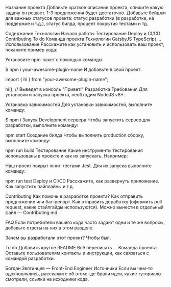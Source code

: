 Название проекта
Добавьте краткое описание проекта, опишите какую задачу он решает. 1-3 предложения будет достаточно. Добавьте бейджи для важных статусов проекта: статус разработки (в разработке, на поддержке и т.д.), статус билда, процент покрытия тестами и тд.

Содержание
Технологии
Начало работы
Тестирование
Deploy и CI/CD
Contributing
To do
Команда проекта
Технологии
GatsbyJS
TypeScript
...
Использование
Расскажите как установить и использовать ваш проект, покажите пример кода:

Установите npm-пакет с помощью команды:

$ npm i your-awesome-plugin-name
И добавьте в свой проект:

import { hi } from "your-awesome-plugin-name";

hi(); // Выведет в консоль "Привет!"
Разработка
Требования
Для установки и запуска проекта, необходим NodeJS v8+.

Установка зависимостей
Для установки зависимостей, выполните команду:

$ npm i
Запуск Development сервера
Чтобы запустить сервер для разработки, выполните команду:

npm start
Создание билда
Чтобы выполнить production сборку, выполните команду:

npm run build
Тестирование
Какие инструменты тестирования использованы в проекте и как их запускать. Например:

Наш проект покрыт юнит-тестами Jest. Для их запуска выполните команду:

npm run test
Deploy и CI/CD
Расскажите, как развернуть приложение. Как запустить пайплайны и т.д.

Contributing
Как помочь в разработке проекта? Как отправить предложение или баг-репорт. Как отправить доработку (оформить pull request, какие стайлгайды используются). Можно вынести в отдельный файл — Contributing.md.

FAQ
Если потребители вашего кода часто задают одни и те же вопросы, добавьте ответы на них в этом разделе.

Зачем вы разработали этот проект?
Чтобы был.

To do
 Добавить крутое README
 Всё переписать
 ...
Команда проекта
Оставьте пользователям контакты и инструкции, как связаться с командой разработки.

Богдан Звягинцев — Front-End Engineer
Источники
Если вы чем-то вдохновлялись, расскажите об этом: где брали идеи, какие туториалы смотрели, ссылки на исходники кода.
